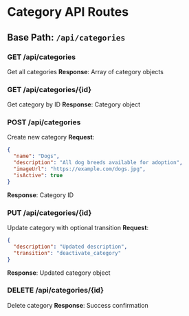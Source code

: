 # Category API Routes

## Base Path: `/api/categories`

### GET /api/categories
Get all categories
**Response**: Array of category objects

### GET /api/categories/{id}
Get category by ID
**Response**: Category object

### POST /api/categories
Create new category
**Request**:
```json
{
  "name": "Dogs",
  "description": "All dog breeds available for adoption",
  "imageUrl": "https://example.com/dogs.jpg",
  "isActive": true
}
```
**Response**: Category ID

### PUT /api/categories/{id}
Update category with optional transition
**Request**:
```json
{
  "description": "Updated description",
  "transition": "deactivate_category"
}
```
**Response**: Updated category object

### DELETE /api/categories/{id}
Delete category
**Response**: Success confirmation

